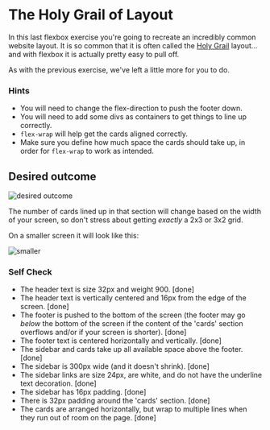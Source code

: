 # The Holy Grail of Layout

In this last flexbox exercise you're going to recreate an incredibly common website layout. It is so common that it is often called the [Holy Grail](https://www.google.com/search?q=holy+grail+layout&tbm=isch&sclient=img) layout... and with flexbox it is actually pretty easy to pull off.

As with the previous exercise, we've left a little more for you to do.

### Hints
- You will need to change the flex-direction to push the footer down.
- You will need to add some divs as containers to get things to line up correctly.
- `flex-wrap` will help get the cards aligned correctly.
-  Make sure you define how much space the cards should take up, in order for `flex-wrap` to work as intended.

## Desired outcome

![desired outcome](./desired-outcome.png)

The number of cards lined up in that section will change based on the width of your screen, so don't stress about getting _exactly_ a 2x3 or 3x2 grid.

On a smaller screen it will look like this:

![smaller](./desired-outcome-smaller.png)

### Self Check
- The header text is size 32px and weight 900. [done]
- The header text is vertically centered and 16px from the edge of the screen. [done]
- The footer is pushed to the bottom of the screen (the footer may go _below_ the bottom of the screen if the content of the 'cards' section overflows and/or if your screen is shorter). [done]
- The footer text is centered horizontally and vertically. [done]
- The sidebar and cards take up all available space above the footer. [done]
- The sidebar is 300px wide (and it doesn't shrink). [done]
- The sidebar links are size 24px, are white, and do not have the underline text decoration. [done]
- The sidebar has 16px padding. [done]
- There is 32px padding around the 'cards' section. [done]
- The cards are arranged horizontally, but wrap to multiple lines when they run out of room on the page. [done]
